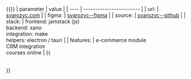 ---
---
{{<table class="mono">}}
| parameter | value |
| ---- | ------------------------ |
| url: | [svarozyc.com](#) |
| figma: | [svarozyc--figma](#) |
| source: | [svarozyc--github](#) |
| stack: | frontend: jamstack (js)<br>backend: xano<br>integration: make<br>helpers: electron / tauri |
| features: | e-commerce module<br>CRM integration<br>courses online |
{{</table>}}